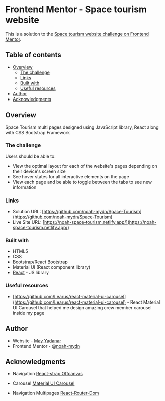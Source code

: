 # Frontend Mentor - Space tourism website

This is a solution to the [Space tourism website challenge on Frontend Mentor](https://www.frontendmentor.io/challenges/space-tourism-multipage-website-gRWj1URZ3).

## Table of contents

- [Overview](#overview)
  - [The challenge](#the-challenge)
  - [Links](#links)
  - [Built with](#built-with)
  - [Useful resources](#useful-resources)
- [Author](#author)
- [Acknowledgments](#acknowledgments)

## Overview

Space Tourism multi pages designed using JavaScript library, React along with CSS Bootstrap Framework

### The challenge

Users should be able to:

- View the optimal layout for each of the website's pages depending on their device's screen size
- See hover states for all interactive elements on the page
- View each page and be able to toggle between the tabs to see new information

### Links

- Solution URL: [https://github.com/noah-mydn/Space-Tourism](https://github.com/noah-mydn/Space-Tourism)
- Live Site URL: [https://noah-space-tourism.netlify.app/](https://noah-space-tourism.netlify.app/)

### Built with

- HTML5
- CSS
- Bootstrap/React Bootstrap
- Material UI (React component library)
- [React](https://reactjs.org/) - JS library

### Useful resources

- [https://github.com/Learus/react-material-ui-carousel](https://github.com/Learus/react-material-ui-carousel) - React Material UI Carousel that helped me design amazing crew member carousel inside my page

## Author

- Website - [May Yadanar](https://noah-mydn.github.io/mayyadanar/)
- Frontend Mentor - [@noah-mydn](https://www.frontendmentor.io/profile/noah-mydn)

## Acknowledgments

- Navigation [React-strap Offcanvas](https://reactstrap.github.io/?path=/docs/components-offcanvas--offcanvas)

- Carousel [Material UI Carousel](https://github.com/Learus/react-material-ui-carousel)

- Navigation Multipages [React-Router-Dom](https://github.com/remix-run/react-router#readme)

